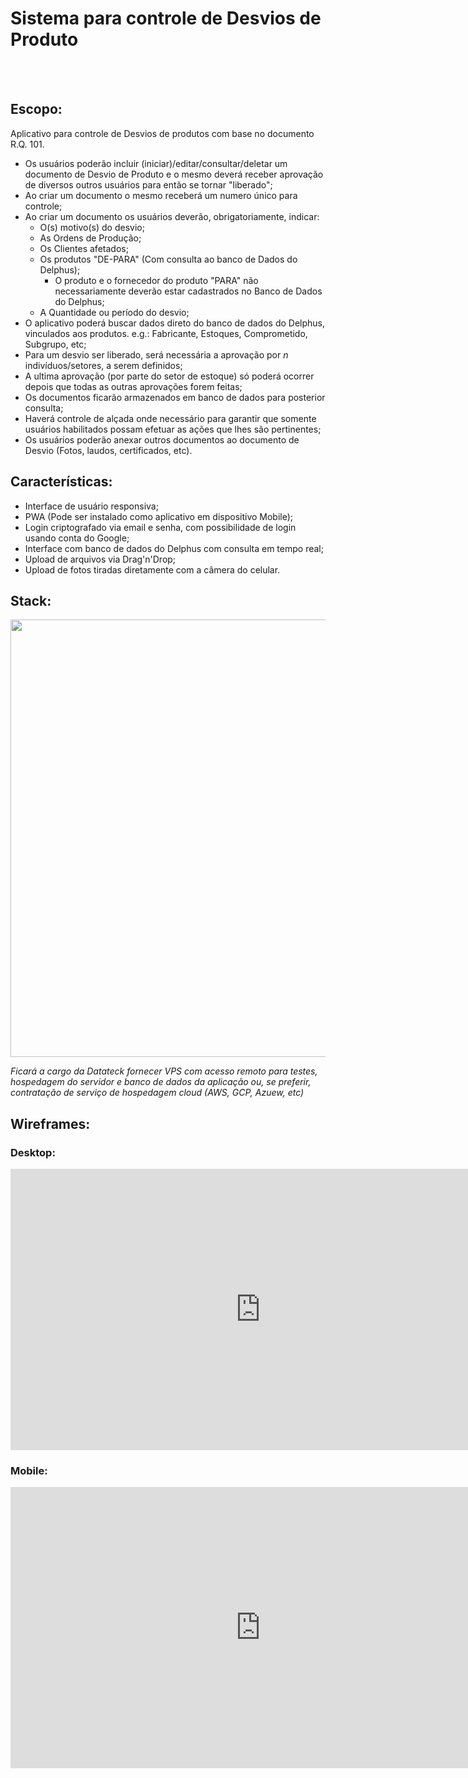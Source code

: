 <h1 id="sistema-para-controle-de-desvios-de-produto">Sistema para controle de Desvios de Produto</h1>

<br><br>
<h2 id="escopo">Escopo:</h2>
<p>Aplicativo para controle de Desvios de produtos com base no documento   R.Q. 101.</p>
<ul>
<li>Os usuários poderão incluir (iniciar)/editar/consultar/deletar um documento de Desvio de Produto e o mesmo deverá receber aprovação de diversos outros usuários para então se tornar &quot;liberado&quot;;</li>
<li>Ao criar um documento o mesmo receberá um numero único para controle;</li>
<li>Ao criar um documento os usuários deverão, obrigatoriamente, indicar:
<ul>
<li>O(s) motivo(s) do desvio;</li>
<li>As Ordens de Produção;</li>
<li>Os Clientes afetados;</li>
<li>Os produtos &quot;DE-PARA&quot; (Com consulta ao banco de Dados do Delphus);
<ul>
<li>O produto e o fornecedor do produto &quot;PARA&quot; não necessariamente deverão estar cadastrados no Banco de Dados do Delphus;</li>
</ul>
</li>
<li>A Quantidade ou período do desvio;</li>
</ul>
</li>
<li>O aplicativo poderá buscar dados direto do banco de dados do Delphus, vinculados aos produtos. e.g.: Fabricante, Estoques, Comprometido, Subgrupo, etc;</li>
<li>Para um desvio ser liberado, será necessária a aprovação por <em>n</em> indivíduos/setores, a serem definidos;</li>
<li>A ultima aprovação (por parte do setor de estoque) só poderá ocorrer depois que todas as outras aprovações forem feitas;</li>
<li>Os documentos ficarão armazenados em banco de dados para posterior consulta;</li>
<li>Haverá controle de alçada onde necessário para garantir que somente usuários habilitados possam efetuar as ações que lhes são pertinentes;</li>
<li>Os usuários poderão anexar outros documentos ao documento de Desvio (Fotos, laudos, certificados, etc).</li>
</ul>
<h2 id="caracter%c3%adsticas">Características:</h2>
<ul>
<li>Interface de usuário responsiva;</li>
<li>PWA (Pode ser instalado como aplicativo em dispositivo Mobile);</li>
<li>Login criptografado via email e senha, com possibilidade de login usando conta do Google;</li>
<li>Interface com banco de dados do Delphus com consulta em tempo real;</li>
<li>Upload de arquivos via Drag'n'Drop;</li>
<li>Upload de fotos tiradas diretamente com a câmera do celular.</li>
</ul>
<h2 id="stack">Stack:</h2>
<img src="http://www.tritec.rf.gd/images/stack.png" height="700px">
<p><em>Ficará a cargo da Datateck fornecer VPS com acesso remoto para testes, hospedagem do servidor e banco de dados da aplicação ou, se preferir, contratação de serviço de hospedagem cloud (AWS, GCP, Azuew, etc)</em></p>
<h2 id="wireframes">Wireframes:</h2>
<h3 id="desktop">         <strong>Desktop:</strong></h3>
<iframe style="border: none;" width="800" height="450" src="https://www.figma.com/embed?embed_host=share&url=https%3A%2F%2Fwww.figma.com%2Fproto%2Fg1ae183wxqQCVINWDuoRXE%2FWireframe-Desvios%3Fnode-id%3D2%253A504%26scaling%3Dcontain" allowfullscreen></iframe>
<h3 id="mobile">         <strong>Mobile:</strong></h3>
<iframe style="border: none;" width="800" height="450" src="https://www.figma.com/embed?embed_host=share&url=https%3A%2F%2Fwww.figma.com%2Fproto%2Fg1ae183wxqQCVINWDuoRXE%2FWireframe-Desvios%3Fnode-id%3D35%253A117%26scaling%3Dscale-down" allowfullscreen></iframe>
